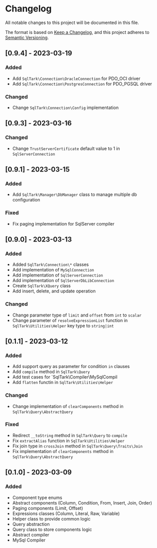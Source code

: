 # Changelog

All notable changes to this project will be documented in this file.

The format is based on [Keep a Changelog](https://keepachangelog.com/en/1.0.0/),
and this project adheres to [Semantic Versioning](https://semver.org/spec/v2.0.0.html).

## [0.9.4] - 2023-03-19

### Added
- Add `SqlTark\Connection\OracleConnection` for PDO_OCI driver
- Add `SqlTark\Connection\PostgresConnection` for PDO_PGSQL driver

### Changed
- Change `SqlTark\Connection\Config` implementation

## [0.9.3] - 2023-03-16

### Changed
- Change `TrustServerCertificate` default value to 1 in `SqlServerConnection`

## [0.9.1] - 2023-03-15

### Added
- Add `SqlTark\Manager\DbManager` class to manage multiple db configuration

### Fixed
- Fix paging implementation for SqlServer compiler

## [0.9.0] - 2023-03-13

### Added
- Added `SqlTark\Connection\*` classes
- Add implementation of `MySqlConnection`
- Add implementation of `SqlServerConnection`
- Add implementation of `SqlServerDbLibConnection`
- Create `SqlTark\XQuery` class
- Add insert, delete, and update operation

### Changed
- Change parameter type of `limit` and `offset` from `int` to `scalar`
- Change parameter of `resolveExpressionList` function in
  `SqlTark\Utilities\Helper` key type to `string|int`

## [0.1.1] - 2023-03-12

### Added
- Add support query as parameter for condition `in` clauses
- Add `compile` method in `SqlTark\Query`
- Add test cases for `SqlTark\Compiler\MySqlCompil
- Add `flatten` functin in `SqlTark\Utilities\Helper`

### Changed
- Change implementation of `clearComponents` method in `SqlTark\Query\AbstractQuery`

### Fixed
- Redirect `__toString` method in `SqlTark\Query` to `compile`
- Fix `extractAlias` function in `SqlTark\Utilities\Helper`
- Fix join type in `crossJoin` method in `SqlTark\Query\Traits\Join`
- Fix implementation of `clearComponents` method in `SqlTark\Query\AbstractQuery`

## [0.1.0] - 2023-03-09

### Added
- Component type enums
- Abstract components (Column, Condition, From, Insert, Join, Order)
- Paging components (Limit, Offset)
- Expressions classes (Column, Literal, Raw, Variable)
- Helper class to provide common logic
- Query abstraction
- Query class to store components logic
- Abstract compiler
- MySql Compiler